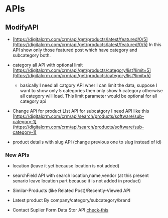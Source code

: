 # APIs

## ModifyAPI

- [https://digitalcrm.com/crm/api/get/products/latest/featured/0/5](https://digitalcrm.com/crm/api/get/products/latest/featured/0/5) In this API show only those featured post which have category and subcategory both.

- category all API with optional limit [https://digitalcrm.com/crm/api/get/products/category/list?limit=5](https://digitalcrm.com/crm/api/get/products/category/list?limit=5)
  - basically I need all catgory API wher I can limit the data, suppose I want to show only 5 categories then only show 5 category otherwise all category will load. This limit parameter would be optional for all category api

- Change APi for product LIst API for subcatgory I need API like this  [https://digitalcrm.com/crm/api/search/products/software/sub-category-1](https://digitalcrm.com/crm/api/search/products/software/sub-category-1)

- product details with slug API (change previous one to slug instead of id)

### New APIs

- location (leave it yet because location is not added)

- searchField API with search location,name,vendor (at this present senario leave location part because it is not added in product)

- Similar-Products (like Related Post)/Recently-Viewed API

- Latest product By company/category/subcategory/brand

- Contact Suplier Form Data Stor API [check-this](http://supportcrm.com/crm/shop/product/buynow/printer)
